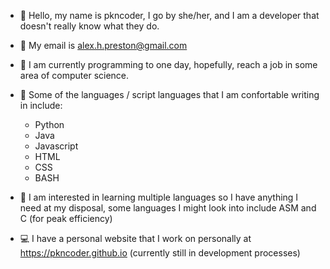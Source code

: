 - 👋 Hello, my name is pkncoder, I go by she/her, and I am a developer that doesn't really know what they do.

- 📓 My email is alex.h.preston@gmail.com
  
- 👀 I am currently programming to one day, hopefully, reach a job in some area of computer science.

- 📖 Some of the languages / script languages that I am confortable writing in include:
    - Python
    - Java
    - Javascript
    - HTML
    - CSS
    - BASH

- 🌱 I am interested in learning multiple languages so I have anything I need at my disposal, some languages I might look into include ASM and C (for peak efficiency)

- 💻 I have a personal website that I work on personally at https://pkncoder.github.io (currently still in development processes)
